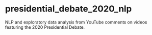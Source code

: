 # presidential_debate_2020_nlp
NLP and exploratory data analysis from YouTube comments on videos featuring the 2020 Presidential Debate. 
